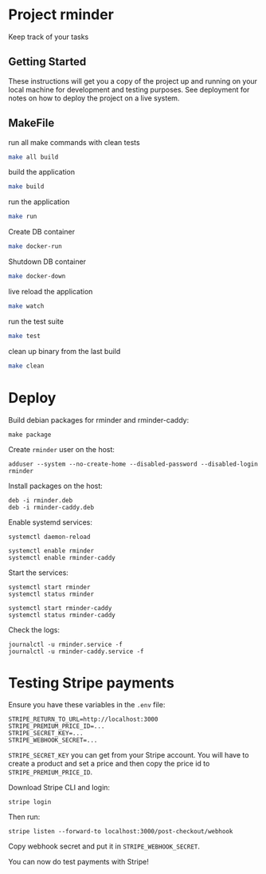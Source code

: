 # Project rminder

Keep track of your tasks

## Getting Started

These instructions will get you a copy of the project up and running on your local machine for development and testing purposes. See deployment for notes on how to deploy the project on a live system.

## MakeFile

run all make commands with clean tests
```bash
make all build
```

build the application
```bash
make build
```

run the application
```bash
make run
```

Create DB container
```bash
make docker-run
```

Shutdown DB container
```bash
make docker-down
```

live reload the application
```bash
make watch
```

run the test suite
```bash
make test
```

clean up binary from the last build
```bash
make clean
```

# Deploy

Build debian packages for rminder and rminder-caddy:
```
make package
```

Create `rminder` user on the host:
```
adduser --system --no-create-home --disabled-password --disabled-login rminder
```

Install packages on the host:
```
deb -i rminder.deb
deb -i rminder-caddy.deb
``` 

Enable systemd services:
```
systemctl daemon-reload

systemctl enable rminder
systemctl enable rminder-caddy
```

Start the services:
```
systemctl start rminder
systemctl status rminder

systemctl start rminder-caddy
systemctl status rminder-caddy
```

Check the logs:
```
journalctl -u rminder.service -f
journalctl -u rminder-caddy.service -f
```

# Testing Stripe payments

Ensure you have these variables in the `.env` file:
```
STRIPE_RETURN_TO_URL=http://localhost:3000
STRIPE_PREMIUM_PRICE_ID=...
STRIPE_SECRET_KEY=...
STRIPE_WEBHOOK_SECRET=...
```

`STRIPE_SECRET_KEY` you can get from your Stripe account. You will have to create a product and set a price and then copy the price id to `STRIPE_PREMIUM_PRICE_ID`.

Download Stripe CLI and login:

```
stripe login
```

Then run:

```
stripe listen --forward-to localhost:3000/post-checkout/webhook
```

Copy webhook secret and put it in `STRIPE_WEBHOOK_SECRET`.

You can now do test payments with Stripe!